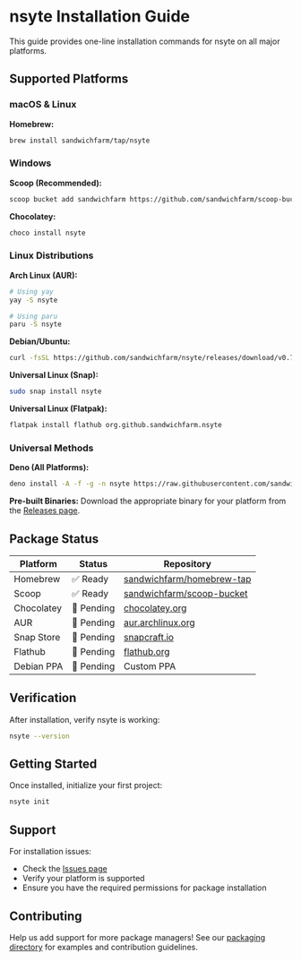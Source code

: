# nsyte Installation Guide

This guide provides one-line installation commands for nsyte on all major platforms.

## Supported Platforms

### macOS & Linux

**Homebrew:**
```bash
brew install sandwichfarm/tap/nsyte
```

### Windows

**Scoop (Recommended):**
```bash
scoop bucket add sandwichfarm https://github.com/sandwichfarm/scoop-bucket.git && scoop install nsyte
```

**Chocolatey:**
```bash
choco install nsyte
```

### Linux Distributions

**Arch Linux (AUR):**
```bash
# Using yay
yay -S nsyte

# Using paru  
paru -S nsyte
```

**Debian/Ubuntu:**
```bash
curl -fsSL https://github.com/sandwichfarm/nsyte/releases/download/v0.7.0/nsyte_0.7.0_amd64.deb -o nsyte.deb && sudo dpkg -i nsyte.deb
```

**Universal Linux (Snap):**
```bash
sudo snap install nsyte
```

**Universal Linux (Flatpak):**
```bash
flatpak install flathub org.github.sandwichfarm.nsyte
```

### Universal Methods

**Deno (All Platforms):**
```bash
deno install -A -f -g -n nsyte https://raw.githubusercontent.com/sandwichfarm/nsyte/main/src/cli.ts
```

**Pre-built Binaries:**
Download the appropriate binary for your platform from the [Releases page](https://github.com/sandwichfarm/nsyte/releases).

## Package Status

| Platform | Status | Repository |
|----------|---------|------------|
| Homebrew | ✅ Ready | [sandwichfarm/homebrew-tap](https://github.com/sandwichfarm/homebrew-tap) |
| Scoop | ✅ Ready | [sandwichfarm/scoop-bucket](https://github.com/sandwichfarm/scoop-bucket) |
| Chocolatey | 🚧 Pending | [chocolatey.org](https://chocolatey.org/) |
| AUR | 🚧 Pending | [aur.archlinux.org](https://aur.archlinux.org/) |
| Snap Store | 🚧 Pending | [snapcraft.io](https://snapcraft.io/) |
| Flathub | 🚧 Pending | [flathub.org](https://flathub.org/) |
| Debian PPA | 🚧 Pending | Custom PPA |

## Verification

After installation, verify nsyte is working:

```bash
nsyte --version
```

## Getting Started

Once installed, initialize your first project:

```bash
nsyte init
```

## Support

For installation issues:
- Check the [Issues page](https://github.com/sandwichfarm/nsyte/issues)
- Verify your platform is supported
- Ensure you have the required permissions for package installation

## Contributing

Help us add support for more package managers! See our [packaging directory](./packaging/) for examples and contribution guidelines.